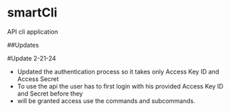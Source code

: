 # smartCli
API cli application

##Updates

#Update 2-21-24

* Updated the authentication process so it takes only Access Key ID and Access Secret 
* To use the api the user has to first login with his provided Access Key ID and Secret before they 
* will be granted access use the commands and subcommands. 
